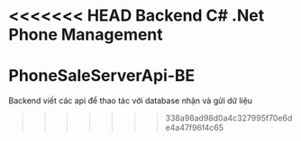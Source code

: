 <<<<<<< HEAD
Backend C# .Net Phone Management
=======
# PhoneSaleServerApi-BE
Backend viết các api để thao tác với database nhận và gửi dữ liệu
>>>>>>> 338a98ad98d0a4c327995f70e6de4a47f96f4c65
